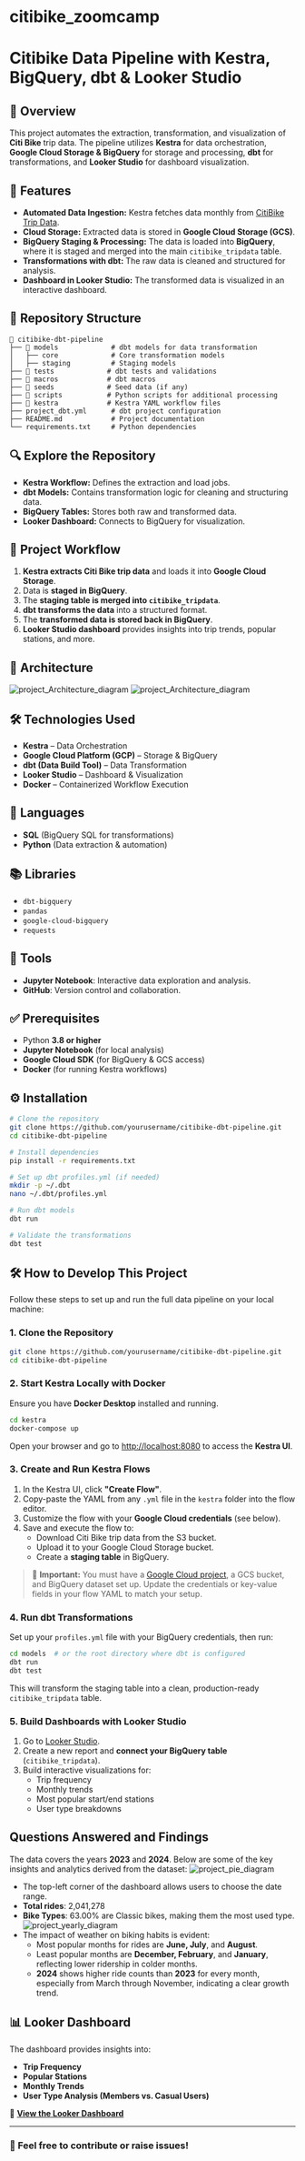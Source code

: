 # citibike_zoomcamp
# Citibike Data Pipeline with Kestra, BigQuery, dbt & Looker Studio

## 📌 Overview
This project automates the extraction, transformation, and visualization of **Citi Bike** trip data. The pipeline utilizes **Kestra** for data orchestration, **Google Cloud Storage & BigQuery** for storage and processing, **dbt** for transformations, and **Looker Studio** for dashboard visualization.

## 🚀 Features
- **Automated Data Ingestion:** Kestra fetches data monthly from [CitiBike Trip Data](https://s3.amazonaws.com/tripdata/index.html).
- **Cloud Storage:** Extracted data is stored in **Google Cloud Storage (GCS)**.
- **BigQuery Staging & Processing:** The data is loaded into **BigQuery**, where it is staged and merged into the main `citibike_tripdata` table.
- **Transformations with dbt:** The raw data is cleaned and structured for analysis.
- **Dashboard in Looker Studio:** The transformed data is visualized in an interactive dashboard.

## 📁 Repository Structure
```
📂 citibike-dbt-pipeline
├── 📂 models             # dbt models for data transformation
│   ├── core             # Core transformation models
│   ├── staging          # Staging models
├── 📂 tests             # dbt tests and validations
├── 📂 macros            # dbt macros
├── 📂 seeds             # Seed data (if any)
├── 📂 scripts           # Python scripts for additional processing
├── 📂 kestra            # Kestra YAML workflow files
├── project_dbt.yml      # dbt project configuration
├── README.md            # Project documentation
└── requirements.txt     # Python dependencies
```

## 🔍 Explore the Repository
- **Kestra Workflow:** Defines the extraction and load jobs.
- **dbt Models:** Contains transformation logic for cleaning and structuring data.
- **BigQuery Tables:** Stores both raw and transformed data.
- **Looker Dashboard:** Connects to BigQuery for visualization.

## 🔄 Project Workflow
1. **Kestra extracts Citi Bike trip data** and loads it into **Google Cloud Storage**.
2. Data is **staged in BigQuery**.
3. The **staging table is merged into `citibike_tripdata`**.
4. **dbt transforms the data** into a structured format.
5. The **transformed data is stored back in BigQuery**.
6. **Looker Studio dashboard** provides insights into trip trends, popular stations, and more.

## 🔄 Architecture
![project_Architecture_diagram](images/345.jpg)
![project_Architecture_diagram](images/Screenshot-2024.png)

## 🛠️ Technologies Used
- **Kestra** – Data Orchestration
- **Google Cloud Platform (GCP)** – Storage & BigQuery
- **dbt (Data Build Tool)** – Data Transformation
- **Looker Studio** – Dashboard & Visualization
- **Docker** – Containerized Workflow Execution

## 📝 Languages
- **SQL** (BigQuery SQL for transformations)
- **Python** (Data extraction & automation)

## 📚 Libraries
- `dbt-bigquery`
- `pandas`
- `google-cloud-bigquery`
- `requests`

## 🔧 Tools
- **Jupyter Notebook**: Interactive data exploration and analysis.
- **GitHub**: Version control and collaboration.

## ✅ Prerequisites
- Python **3.8 or higher**
- **Jupyter Notebook** (for local analysis)
- **Google Cloud SDK** (for BigQuery & GCS access)
- **Docker** (for running Kestra workflows)

## ⚙️ Installation
```bash
# Clone the repository
git clone https://github.com/yourusername/citibike-dbt-pipeline.git
cd citibike-dbt-pipeline

# Install dependencies
pip install -r requirements.txt

# Set up dbt profiles.yml (if needed)
mkdir -p ~/.dbt
nano ~/.dbt/profiles.yml

# Run dbt models
dbt run

# Validate the transformations
dbt test
```
## 🛠️ How to Develop This Project

Follow these steps to set up and run the full data pipeline on your local machine:

### 1. Clone the Repository

```bash
git clone https://github.com/yourusername/citibike-dbt-pipeline.git
cd citibike-dbt-pipeline
```

### 2. Start Kestra Locally with Docker

Ensure you have **Docker Desktop** installed and running.

```bash
cd kestra
docker-compose up
```

Open your browser and go to [http://localhost:8080](http://localhost:8080) to access the **Kestra UI**.

### 3. Create and Run Kestra Flows

1. In the Kestra UI, click **"Create Flow"**.
2. Copy-paste the YAML from any `.yml` file in the `kestra` folder into the flow editor.
3. Customize the flow with your **Google Cloud credentials** (see below).
4. Save and execute the flow to:
   - Download Citi Bike trip data from the S3 bucket.
   - Upload it to your Google Cloud Storage bucket.
   - Create a **staging table** in BigQuery.

> 🔑 **Important:** You must have a [Google Cloud project](https://console.cloud.google.com/), a GCS bucket, and BigQuery dataset set up. Update the credentials or key-value fields in your flow YAML to match your setup.

### 4. Run dbt Transformations

Set up your `profiles.yml` file with your BigQuery credentials, then run:

```bash
cd models  # or the root directory where dbt is configured
dbt run
dbt test
```

This will transform the staging table into a clean, production-ready `citibike_tripdata` table.

### 5. Build Dashboards with Looker Studio

1. Go to [Looker Studio](https://lookerstudio.google.com/).
2. Create a new report and **connect your BigQuery table** (`citibike_tripdata`).
3. Build interactive visualizations for:
   - Trip frequency
   - Monthly trends
   - Most popular start/end stations
   - User type breakdowns
## Questions Answered and Findings
The data covers the years **2023** and **2024**. Below are some of the key insights and analytics derived from the dataset:
![project_pie_diagram](images/Bike_type.png)
- The top-left corner of the dashboard allows users to choose the date range.
- **Total rides**: 2,041,278
- **Bike Types**: 63.00% are Classic bikes, making them the most used type.
![project_yearly_diagram](images/monthwise_yearly.png)
- The impact of weather on biking habits is evident:
  - Most popular months for rides are **June, July**, and **August**.
  - Least popular months are **December, February**, and **January**, reflecting lower ridership in colder months.
  - **2024** shows higher ride counts than **2023** for every month, especially from March through November, indicating a clear growth trend.
## 📊 Looker Dashboard
The dashboard provides insights into:
- **Trip Frequency**
- **Popular Stations**
- **Monthly Trends**
- **User Type Analysis (Members vs. Casual Users)**

🔗 **[View the Looker Dashboard](https://lookerstudio.google.com/reporting/2bbae005-985f-42d0-86b9-49bf53debeac)**

---
### 📩 Feel free to contribute or raise issues!

